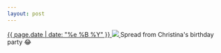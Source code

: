 ```yaml
---
layout: post
---
```


<p>
  <a href="/485">
    <time>{{ page.date | date: "%e %B %Y" }}</time>
    <img src="https://s3.amazonaws.com/life.aaronjgreenberg.com/485.jpg">
  </a>
  Spread from Christina's birthday party 😂
</p>
